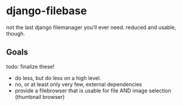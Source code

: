 # django-filebase

not the last django filemanager you'll ever need. reduced and usable, though.


## Goals

todo: finalize these!

- do less, but do less on a high level.
- no, or at least only very few, external dependencies
- provide a filebrowser that is usable for file AND image selection (thumbnail browser)
 